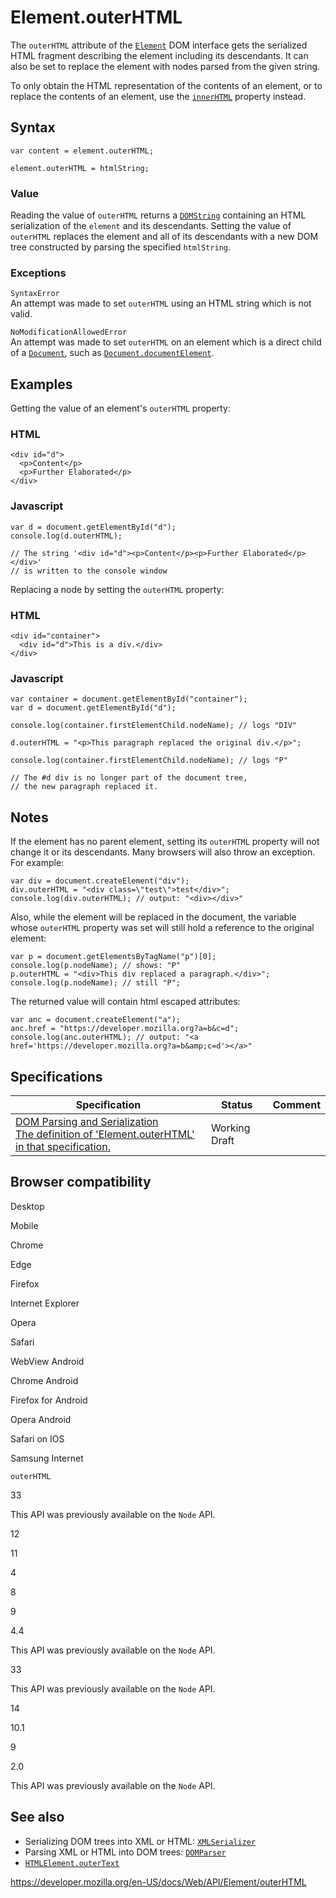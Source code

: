Element.outerHTML
=================

The `outerHTML` attribute of the [`Element`](../element) DOM interface gets the serialized HTML fragment describing the element including its descendants. It can also be set to replace the element with nodes parsed from the given string.

To only obtain the HTML representation of the contents of an element, or to replace the contents of an element, use the [`innerHTML`](innerhtml) property instead.

Syntax
------

    var content = element.outerHTML;

    element.outerHTML = htmlString;

### Value

Reading the value of `outerHTML` returns a [`DOMString`](../domstring) containing an HTML serialization of the `element` and its descendants. Setting the value of `outerHTML` replaces the element and all of its descendants with a new DOM tree constructed by parsing the specified `htmlString`.

### Exceptions

`SyntaxError`  
An attempt was made to set `outerHTML` using an HTML string which is not valid.

`NoModificationAllowedError`  
An attempt was made to set `outerHTML` on an element which is a direct child of a [`Document`](../document), such as [`Document.documentElement`](../document/documentelement).

Examples
--------

Getting the value of an element's `outerHTML` property:

### HTML

    <div id="d">
      <p>Content</p>
      <p>Further Elaborated</p>
    </div>

### Javascript

    var d = document.getElementById("d");
    console.log(d.outerHTML);

    // The string '<div id="d"><p>Content</p><p>Further Elaborated</p></div>'
    // is written to the console window

Replacing a node by setting the `outerHTML` property:

### HTML

    <div id="container">
      <div id="d">This is a div.</div>
    </div>

### Javascript

    var container = document.getElementById("container");
    var d = document.getElementById("d");

    console.log(container.firstElementChild.nodeName); // logs "DIV"

    d.outerHTML = "<p>This paragraph replaced the original div.</p>";

    console.log(container.firstElementChild.nodeName); // logs "P"

    // The #d div is no longer part of the document tree,
    // the new paragraph replaced it.

Notes
-----

If the element has no parent element, setting its `outerHTML` property will not change it or its descendants. Many browsers will also throw an exception. For example:

    var div = document.createElement("div");
    div.outerHTML = "<div class=\"test\">test</div>";
    console.log(div.outerHTML); // output: "<div></div>"

Also, while the element will be replaced in the document, the variable whose `outerHTML` property was set will still hold a reference to the original element:

    var p = document.getElementsByTagName("p")[0];
    console.log(p.nodeName); // shows: "P"
    p.outerHTML = "<div>This div replaced a paragraph.</div>";
    console.log(p.nodeName); // still "P";

The returned value will contain html escaped attributes:

    var anc = document.createElement("a");
    anc.href = "https://developer.mozilla.org?a=b&c=d";
    console.log(anc.outerHTML); // output: "<a href='https://developer.mozilla.org?a=b&amp;c=d'></a>"

Specifications
--------------

<table><thead><tr class="header"><th>Specification</th><th>Status</th><th>Comment</th></tr></thead><tbody><tr class="odd"><td><a href="https://w3c.github.io/DOM-Parsing/#dom-element-outerhtml">DOM Parsing and Serialization<br />
<span class="small">The definition of 'Element.outerHTML' in that specification.</span></a></td><td><span class="spec-wd">Working Draft</span></td><td></td></tr></tbody></table>

Browser compatibility
---------------------

Desktop

Mobile

Chrome

Edge

Firefox

Internet Explorer

Opera

Safari

WebView Android

Chrome Android

Firefox for Android

Opera Android

Safari on IOS

Samsung Internet

`outerHTML`

33

This API was previously available on the `Node` API.

12

11

4

8

9

4.4

This API was previously available on the `Node` API.

33

This API was previously available on the `Node` API.

14

10.1

9

2.0

This API was previously available on the `Node` API.

See also
--------

-   Serializing DOM trees into XML or HTML: [`XMLSerializer`](../xmlserializer)
-   Parsing XML or HTML into DOM trees: [`DOMParser`](../domparser)
-   [`HTMLElement.outerText`](../htmlelement/outertext)

<a href="https://developer.mozilla.org/en-US/docs/Web/API/Element/outerHTML" class="_attribution-link">https://developer.mozilla.org/en-US/docs/Web/API/Element/outerHTML</a>
